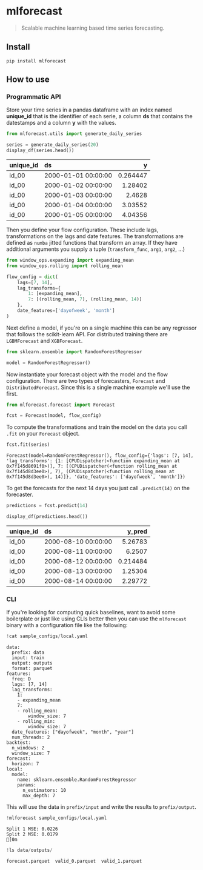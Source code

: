 # mlforecast
> Scalable machine learning based time series forecasting.


## Install

`pip install mlforecast`

## How to use

### Programmatic API

Store your time series in a pandas dataframe with an index named **unique_id** that is the identifier of each serie, a column **ds** that contains the datestamps and a column **y** with the values.

```python
from mlforecast.utils import generate_daily_series

series = generate_daily_series(20)
display_df(series.head())
```


| unique_id   | ds                  |        y |
|:------------|:--------------------|---------:|
| id_00       | 2000-01-01 00:00:00 | 0.264447 |
| id_00       | 2000-01-02 00:00:00 | 1.28402  |
| id_00       | 2000-01-03 00:00:00 | 2.4628   |
| id_00       | 2000-01-04 00:00:00 | 3.03552  |
| id_00       | 2000-01-05 00:00:00 | 4.04356  |


Then you define your flow configuration. These include lags, transformations on the lags and date features. The transformations are defined as `numba` jitted functions that transform an array. If they have additional arguments you supply a tuple (`transform_func`, `arg1`, `arg2`, ...)

```python
from window_ops.expanding import expanding_mean
from window_ops.rolling import rolling_mean

flow_config = dict(
    lags=[7, 14],
    lag_transforms={
        1: [expanding_mean],
        7: [(rolling_mean, 7), (rolling_mean, 14)]
    },
    date_features=['dayofweek', 'month']
)
```

Next define a model, if you're on a single machine this can be any regressor that follows the scikit-learn API. For distributed training there are `LGBMForecast` and `XGBForecast`.

```python
from sklearn.ensemble import RandomForestRegressor

model = RandomForestRegressor()
```

Now instantiate your forecast object with the model and the flow configuration. There are two types of forecasters, `Forecast` and `DistributedForecast`. Since this is a single machine example we'll use the first.

```python
from mlforecast.forecast import Forecast

fcst = Forecast(model, flow_config)
```

To compute the transformations and train the model on the data you call `.fit` on your `Forecast` object.

```python
fcst.fit(series)
```




    Forecast(model=RandomForestRegressor(), flow_config={'lags': [7, 14], 'lag_transforms': {1: [CPUDispatcher(<function expanding_mean at 0x7f145d8691f0>)], 7: [(CPUDispatcher(<function rolling_mean at 0x7f145d8d3ee0>), 7), (CPUDispatcher(<function rolling_mean at 0x7f145d8d3ee0>), 14)]}, 'date_features': ['dayofweek', 'month']})



To get the forecasts for the next 14 days you just call `.predict(14)` on the forecaster.

```python
predictions = fcst.predict(14)

display_df(predictions.head())
```


| unique_id   | ds                  |   y_pred |
|:------------|:--------------------|---------:|
| id_00       | 2000-08-10 00:00:00 | 5.26783  |
| id_00       | 2000-08-11 00:00:00 | 6.2507   |
| id_00       | 2000-08-12 00:00:00 | 0.214484 |
| id_00       | 2000-08-13 00:00:00 | 1.25304  |
| id_00       | 2000-08-14 00:00:00 | 2.29772  |


### CLI

If you're looking for computing quick baselines, want to avoid some boilerplate or just like using CLIs better then you can use the `mlforecast` binary with a configuration file like the following:

```python
!cat sample_configs/local.yaml
```

    data:
      prefix: data
      input: train
      output: outputs
      format: parquet
    features:
      freq: D
      lags: [7, 14]
      lag_transforms:
        1: 
        - expanding_mean
        7: 
        - rolling_mean:
            window_size: 7
        - rolling_min:
            window_size: 7
      date_features: ["dayofweek", "month", "year"]
      num_threads: 2
    backtest:
      n_windows: 2
      window_size: 7
    forecast:
      horizon: 7
    local:
      model:
        name: sklearn.ensemble.RandomForestRegressor
        params:
          n_estimators: 10
          max_depth: 7


This will use the data in `prefix/input` and write the results to `prefix/output`.

```python
!mlforecast sample_configs/local.yaml
```

    Split 1 MSE: 0.0226
    Split 2 MSE: 0.0179
    [0m

```python
!ls data/outputs/
```

    forecast.parquet  valid_0.parquet  valid_1.parquet


